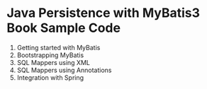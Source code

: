Java Persistence with MyBatis3 Book Sample Code
========================
1. Getting started with MyBatis
2. Bootstrapping MyBatis
3. SQL Mappers using XML
4. SQL Mappers using Annotations
5. Integration with Spring

